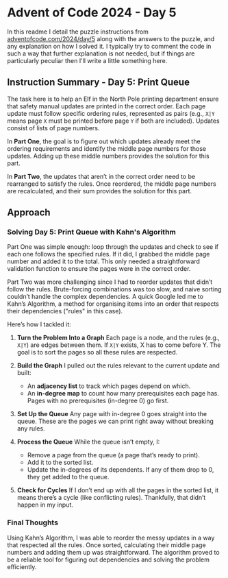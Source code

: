 # Advent of Code 2024 - Day 5

In this readme I detail the puzzle instructions from [adventofcode.com/2024/day/5](https://adventofcode.com/2024/day/5) along with the answers to the puzzle, and any explanation on how I solved it. I typically try to comment the code in such a way that further explanation is not needed, but if things are particularly peculiar then I'll write a little something here.

## Instruction Summary - Day 5: Print Queue

The task here is to help an Elf in the North Pole printing department ensure that safety manual updates are printed in the correct order. Each page update must follow specific ordering rules, represented as pairs (e.g., `X|Y` means page `X` must be printed before page `Y` if both are included). Updates consist of lists of page numbers.

In **Part One**, the goal is to figure out which updates already meet the ordering requirements and identify the middle page numbers for those updates. Adding up these middle numbers provides the solution for this part.

In **Part Two**, the updates that aren’t in the correct order need to be rearranged to satisfy the rules. Once reordered, the middle page numbers are recalculated, and their sum provides the solution for this part.

## Approach

### Solving Day 5: Print Queue with Kahn's Algorithm

Part One was simple enough: loop through the updates and check to see if each one follows the specified rules. If it did, I grabbed the middle page number and added it to the total. This only needed a straightforward validation function to ensure the pages were in the correct order.

Part Two was more challenging since I had to reorder updates that didn’t follow the rules. Brute-forcing combinations was too slow, and naive sorting couldn’t handle the complex dependencies. A quick Google led me to Kahn’s Algorithm, a method for organising items into an order that respects their dependencies ("rules" in this case).

Here’s how I tackled it:

1. **Turn the Problem Into a Graph**
   Each page is a node, and the rules (e.g., `X|Y`) are edges between them. If `X|Y` exists, X has to come before Y. The goal is to sort the pages so all these rules are respected.

2. **Build the Graph**
   I pulled out the rules relevant to the current update and built:

   - An **adjacency list** to track which pages depend on which.
   - An **in-degree map** to count how many prerequisites each page has. Pages with no prerequisites (in-degree 0) go first.

3. **Set Up the Queue**
   Any page with in-degree 0 goes straight into the queue. These are the pages we can print right away without breaking any rules.

4. **Process the Queue**
   While the queue isn’t empty, I:

   - Remove a page from the queue (a page that’s ready to print).
   - Add it to the sorted list.
   - Update the in-degrees of its dependents. If any of them drop to 0, they get added to the queue.

5. **Check for Cycles**
   If I don’t end up with all the pages in the sorted list, it means there’s a cycle (like conflicting rules). Thankfully, that didn’t happen in my input.

### Final Thoughts

Using Kahn’s Algorithm, I was able to reorder the messy updates in a way that respected all the rules. Once sorted, calculating their middle page numbers and adding them up was straightforward. The algorithm proved to be a reliable tool for figuring out dependencies and solving the problem efficiently.
